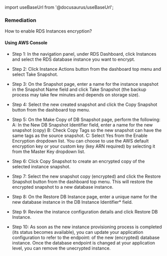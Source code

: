 import useBaseUrl from '@docusaurus/useBaseUrl';

### Remediation
How to enable RDS Instances encryption?

#### Using AWS Console

- Step 1: In the navigation panel, under RDS Dashboard, click Instances and select the RDS database instance you want to encrypt.

- Step 2: Click Instance Actions button from the dashboard top menu and select Take Snapshot.

- Step 3: On the Snapshot page, enter a name for the instance snapshot in the Snapshot Name field and click Take Snapshot (the backup process may take few minutes and depends on storage size).

- Step 4: Select the new created snapshot and click the Copy Snapshot button from the dashboard top menu.

- Step 5: On the Make Copy of DB Snapshot page, perform the following:
			 A: In the New DB Snapshot Identifier field, enter a name for the new snapshot (copy)
			 B: Check Copy Tags so the new snapshot can have the same tags as the source snapshot.
			 C: Select Yes from the Enable Encryption dropdown list. You can choose to use the AWS default encryption key or your custom key (key ARN required) by selecting it from the Master Key dropdown list.

- Step 6: Click Copy Snapshot to create an encrypted copy of the selected instance snapshot.

- Step 7: Select the new snapshot copy (encrypted) and click the Restore Snapshot button from the dashboard top menu. This will restore the encrypted snapshot to a new database instance.

- Step 8: On the Restore DB Instance page, enter a unique name for the new database instance in the DB Instance Identifier* field.

- Step 9: Review the instance configuration details and click Restore DB Instance.

- Step 10: As soon as the new instance provisioning process is completed (its status becomes available), you can update your application configuration to refer to the endpoint:
of the new (encrypted) database instance. Once the database endpoint is changed at your application level, you can remove the unecrypted instance.